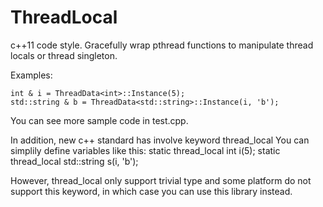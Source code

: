 # ThreadLocal
c++11 code style. Gracefully wrap pthread functions to manipulate thread locals or thread singleton.

Examples:
```
int & i = ThreadData<int>::Instance(5);
std::string & b = ThreadData<std::string>::Instance(i, 'b');
```

You can see more sample code in test.cpp.

In addition, new c++ standard has involve keyword thread_local
You can simplily define variables like this:
static thread_local int i(5);
static thread_local std::string s(i, 'b');

However, thread_local only support trivial type and some platform do not support this keyword, in which case you can use this library instead.


